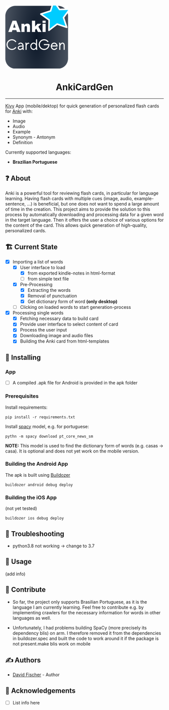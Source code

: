

![GitHub Logo](assets/AnkiCardGen_small.png)

<h1 align="center">AnkiCardGen</h1>

<!--

<div align="center">
  [![Status](https://img.shields.io/badge/status-active-success.svg)]() 
  [![GitHub Issues](https://img.shields.io/github/issues/kylelobo/The-Documentation-Compendium.svg)](https://github.com/kylelobo/The-Documentation-Compendium/issues)
  [![GitHub Pull Requests](https://img.shields.io/github/issues-pr/kylelobo/The-Documentation-Compendium.svg)](https://github.com/kylelobo/The-Documentation-Compendium/pulls)
  [![License](https://img.shields.io/badge/license-MIT-blue.svg)](/LICENSE)
</div>

-->
---
[Kivy](https://kivy.org/) App (mobile/dektop) for quick generation of personalized flash cards for [Anki](https://apps.ankiweb.net/) with:

* Image
* Audio
* Example
* Synonym - Antonym
* Definition

Currently supported languages:
* **Brazilian Portuguese**


## ❓ About 
Anki is a powerful tool for reviewing flash cards, in particular for language learning.
Having flash cards with multiple cues (image, audio, example-sentence, ...) is beneficial, but one does not want to spend a large amount of time in the creation. This project aims to provide the solution to this process by automatically downloading and processing data for a given word in the target language. Then it offers the user a choice of various options for the content of the card.
This allows quick generation of high-quality, personalized cards.

## 🏗 Current State

* [x] Importing a list of words
    * [x] User interface to load
        * [x] from exported kindle-notes in html-format
        * [ ] from simple text file
    * [x] Pre-Processing
        * [x] Extracting the words
        * [x] Removal of punctuation
        * [x] Get dictionary form of word **(only desktop)**
    * [ ] Clicking on loaded words to start generation-process
* [x] Processing single words
    * [x] Fetching necessary data to build card
    * [x] Provide user interface to select content of card
    * [x] Process the user input
    * [x] Downloading image and audio files
    * [x] Building the Anki card from html-templates

## 🚧 Installing 

### App
<!-- TODO: Add apk file-->

* [ ] A compiled .apk file for Android is provided in the apk folder

### Prerequisites

Install requirements:
```
pip install -r requirements.txt
```

Install [spacy](https://github.com/explosion/spaCy) model, e.g. for portuguese: 

```
pythn -m spacy download pt_core_news_sm
```

**NOTE:** This model is used to find the dictionary form of words (e.g. casas -> casa). It is optional and does not yet work on the mobile version.

### Building the Android App

The apk is built using [Buildozer](https://buildozer.readthedocs.io/en/latest/)
```
buildozer android debug deploy
```

### Building the iOS App
(not yet tested)
```
buildozer ios debug deploy
```

## 🎯 Troubleshooting

* python3.8 not working -> change to 3.7

## 🔧 Usage 
(add info)

## 🚀 Contribute
* So far, the project only supports Brasilian Portuguese, as it is the language I am currently learning.
  Feel free to contribute e.g. by implementing crawlers for the necessary information for words in other languages as well.

* Unfortunately, I had problems building SpaCy (more precisely its dependency blis) on arm. I therefore removed it from the dependencies in buildozer.spec and built the code to work around it if the package is not present.make blis work on mobile

## ✍️ Authors 
- [David Fischer](https://github.com/david-fischer) - Author

<!--
See also the list of [contributors](https://link/to/contributers) who participated in this project.
-->

## 🎉 Acknowledgements 

* [ ] List info here
